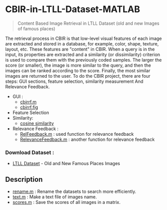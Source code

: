# CBIR-in-LTLL-Dataset-MATLAB
>Content Based Image Retrieval in LTLL Dataset (old and new Images of famous places) 

The retrieval process in CBIR is that low-level visual features of each image are extracted and stored in a database, 
for example, color, shape, texture, layout, etc. 
These features are "content" in CBIR. When a query is in the input, its properties are extracted and a similarity (or dissimilarity) 
criterion is used to compare them with the previously coded samples. 
The larger the score (or smaller), the image is more similar to the query, and then the images can be ranked according to the score. 
Finally, the most similar images are returned to the user. To do the CBIR project, there are four steps: 
GUI sections, feature selection, similarity measurement And Relevance Feedback.

- GUI :
  - [cbirrf.m](https://github.com/hamid9095/CBIR-in-LTLL-Dataset-MATLAB/blob/master/cbirrf.m)
  - [cbirrf.fig](https://github.com/hamid9095/CBIR-in-LTLL-Dataset-MATLAB/blob/master/cbirrf.fig)
- Feature Selection
- Similarity:
  - [cosine similarity](https://github.com/hamid9095/CBIR-in-LTLL-Dataset-MATLAB/blob/master/getCosineSimilarity.m)
- Relevance Feedback :
  - [RelFeedback.m](https://github.com/hamid9095/CBIR-in-LTLL-Dataset-MATLAB/blob/master/RelFeedback.m) : used function for relevance feedback
  - [RelevanceFeedback.m](https://github.com/hamid9095/CBIR-in-LTLL-Dataset-MATLAB/blob/master/RelevanceFeedback.m) : another function for relevance feedback

### Download Dataset :
* [LTLL Dataset](https://drive.google.com/file/d/1q2jQIoxit3ujn5-HG79cU6oWHSxXwTcQ/view?usp=sharing) - Old and New Famous Places Images

## Description
* [rename.m](https://github.com/hamid9095/CBIR-in-LTLL-Dataset-MATLAB/blob/master/rename.m) : Rename the datasets to search more efficiently.
* [text.m](https://github.com/hamid9095/CBIR-in-LTLL-Dataset-MATLAB/blob/master/text.m) : Make a text file of images name.
* [scores.m](https://github.com/hamid9095/CBIR-in-LTLL-Dataset-MATLAB/blob/master/scores.m) : Save the scores of all images in a matrix.


